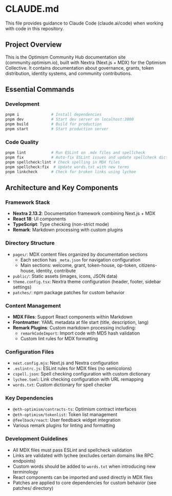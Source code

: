 # CLAUDE.md

This file provides guidance to Claude Code (claude.ai/code) when working with code in this repository.

## Project Overview

This is the Optimism Community Hub documentation site (community.optimism.io), built with Nextra (Next.js + MDX) for the Optimism Collective. It contains documentation about governance, grants, token distribution, identity systems, and community contributions.

## Essential Commands

### Development
```bash
pnpm i              # Install dependencies
pnpm dev            # Start dev server on localhost:3000
pnpm build          # Build for production
pnpm start          # Start production server
```

### Code Quality
```bash
pnpm lint           # Run ESLint on .mdx files and spellcheck
pnpm fix            # Auto-fix ESLint issues and update spellcheck dictionary
pnpm spellcheck:lint # Check spelling in MDX files
pnpm spellcheck:fix  # Update words.txt with new terms
pnpm linkcheck      # Check for broken links using lychee
```

## Architecture and Key Components

### Framework Stack
- **Nextra 2.13.2**: Documentation framework combining Next.js + MDX
- **React 18**: UI components
- **TypeScript**: Type checking (non-strict mode)
- **Remark**: Markdown processing with custom plugins

### Directory Structure
- `pages/`: MDX content files organized by documentation sections
  - Each section has `_meta.json` for navigation configuration
  - Main sections: welcome, grant, token-house, op-token, citizens-house, identity, contribute
- `public/`: Static assets (images, icons, JSON data)
- `theme.config.tsx`: Nextra theme configuration (header, footer, sidebar settings)
- `patches/`: npm package patches for custom behavior

### Content Management
- **MDX Files**: Support React components within Markdown
- **Frontmatter**: YAML metadata at file start (title, description, lang)
- **Remark Plugins**: Custom markdown processing including:
  - `remarkCodeImport`: Import code with MD5 hash validation
  - Custom lint rules for MDX formatting

### Configuration Files
- `next.config.mjs`: Next.js and Nextra configuration
- `.eslintrc.js`: ESLint rules for MDX files (no semicolons)
- `cspell.json`: Spell checking configuration with custom dictionary
- `lychee.toml`: Link checking configuration with URL remapping
- `words.txt`: Custom dictionary for spell checker

### Key Dependencies
- `@eth-optimism/contracts-ts`: Optimism contract interfaces
- `@eth-optimism/tokenlist`: Token list management
- `@feelback/react`: User feedback widget integration
- Various remark plugins for linting and formatting

### Development Guidelines
- All MDX files must pass ESLint and spellcheck validation
- Links are validated with lychee (excludes certain domains like RPC endpoints)
- Custom words should be added to `words.txt` when introducing new terminology
- React components can be imported and used directly in MDX files
- Patches are applied to core dependencies for custom behavior (see patches/ directory)